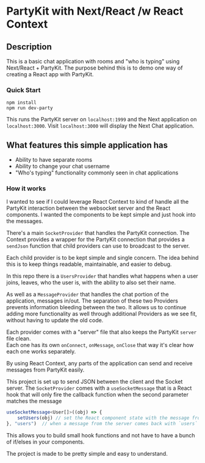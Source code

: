 # PartyKit with Next/React /w React Context

## Description

This is a basic chat application with rooms and "who is typing" using Next/React + PartyKit.
The purpose behind this is to demo one way of creating a React app with PartyKit.

### Quick Start

```shell
npm install
npm run dev-party
```

This runs the PartyKit server on `localhost:1999` and the Next application on `localhost:3000`.
Visit `localhost:3000` will display the Next Chat application.

## What features this simple application has

- Ability to have separate rooms
- Ability to change your chat username
- "Who's typing" functionality commonly seen in chat applications

### How it works

I wanted to see if I could leverage React Context to kind of handle all the PartyKit interaction between the websocket server and the React components.  I wanted the components to be kept simple and just hook into the messages.

There's a main `SocketProvider` that handles the PartyKit connection.  The Context provides a wrapper for the PartyKit connection that provides a `sendJson` function that
child providers can use to broadcast to the server.

Each child provider is to be kept simple and single concern.  The idea behind this is to keep things readable, maintainable, and easier to debug.

In this repo there is a `UsersProvider` that handles what happens when a user joins, leaves, who the user is, with the ability to also set their name.

As well as a `MessageProvider` that handles the chat portion of the application, messages in/out.  The separation of these two Providers prevents information bleeding between the two.  It allows us to continue adding more functionality as well through additional Providers as we see fit, without having to update the old code.

Each provider comes with a "server" file that also keeps the PartyKit `server` file clean.  
Each one has its own `onConnect`, `onMessage`, `onClose` that way it's clear how each one works separately.

By using React Context, any parts of the application can send and receive messages from PartyKit easily.

This project is set up to send JSON between the client and the Socket server.  The `SocketProvider` comes with a `useSocketMessage`
that is a React hook that will only fire the callback function when the second parameter matches the message

```typescript jsx
useSocketMessage<User[]>((obj) => {
    setUsers(obj) // set the React component state with the message from the websocket message
}, "users")  // when a message from the server comes back with `users` key in the object, the callback function will fire
```

This allows you to build small hook functions and not have to have a bunch of if/elses in your components.

The project is made to be pretty simple and easy to understand.
